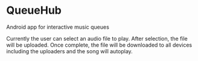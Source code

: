 # QueueHub
Android app for interactive music queues

Currently the user can select an audio file to play. After selection, the file will be uploaded. Once complete, the file will be downloaded to all devices including the uploaders and the song will autoplay.
